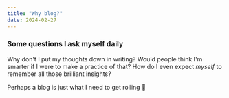 ```yaml
---
title: "Why blog?"
date: 2024-02-27
---
```


### Some questions I ask myself daily

Why don't I put my thoughts down in writing? Would people think I'm smarter if I were to make a practice of that? How do I even expect *myself* to remember all those brilliant insights?

Perhaps a blog is just what I need to get rolling 🤔
